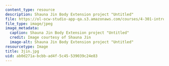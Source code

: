 ```yaml
---
content_type: resource
description: Shauna Jin Body Extension project "Untitled"
file: https://ol-ocw-studio-app-qa.s3.amazonaws.com/courses/4-301-introduction-to-the-visual-arts-spring-2007/ab0d271abcbbad4f5c45539039c24e83_3jin.jpg
file_type: image/jpeg
image_metadata:
  caption: Shauna Jin Body Extension project "Untitled"
  credit: Image courtesy of Shauna Jin
  image-alt: Shauna Jin Body Extension project "Untitled"
resourcetype: Image
title: 3jin.jpg
uid: ab0d271a-bcbb-ad4f-5c45-539039c24e83
---
```

